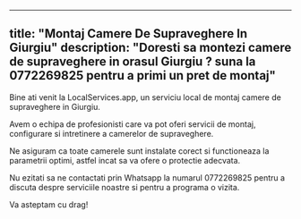 
---
title: "Montaj Camere De Supraveghere In Giurgiu"
description: "Doresti sa montezi camere de supraveghere in orasul Giurgiu ? suna la 0772269825 pentru a primi un pret de montaj"
---


Bine ati venit la LocalServices.app, un serviciu local de montaj camere de supraveghere in Giurgiu. 

Avem o echipa de profesionisti care va pot oferi servicii de montaj, configurare si intretinere a camerelor de supraveghere. 

Ne asiguram ca toate camerele sunt instalate corect si functioneaza la parametrii optimi, astfel incat sa va ofere o protectie adecvata.

Nu ezitati sa ne contactati prin Whatsapp la numarul 0772269825 pentru a discuta despre serviciile noastre si pentru a programa o vizita. 

Va asteptam cu drag!
